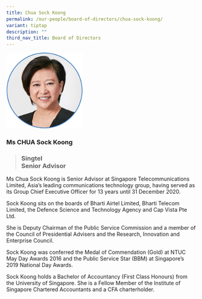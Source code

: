 ```yaml
---
title: Chua Sock Koong
permalink: /our-people/board-of-directors/chua-sock-koong/
variant: tiptap
description: ""
third_nav_title: Board of Directors
---
```

<p></p><div class="isomer-image-wrapper"><img style="width: 40%;" height="auto" width="100%" alt="" src="/images/BOD/bod_chuasockkoong.png"></div><h3><strong>Ms CHUA Sock Koong</strong></h3><blockquote><h3><strong>Singtel</strong><br>Senior Advisor</h3></blockquote><p>Ms Chua Sock Koong is Senior Advisor at Singapore Telecommunications Limited, Asia’s leading communications technology group, having served as its Group Chief Executive Officer for 13 years until 31 December 2020.</p><p>Sock Koong sits on the boards of Bharti Airtel Limited, Bharti Telecom Limited, the Defence Science and Technology Agency and Cap Vista Pte Ltd.</p><p>She is Deputy Chairman of the Public Service Commission and a member of the Council of Presidential Advisers and the Research, Innovation and Enterprise Council.</p><p>Sock Koong was conferred the Medal of Commendation (Gold) at NTUC May Day Awards 2016 and the Public Service Star (BBM) at Singapore’s 2019 National Day Awards.</p><p>Sock Koong holds a Bachelor of Accountancy (First Class Honours) from the University of Singapore. She is a Fellow Member of the Institute of Singapore Chartered Accountants and a CFA charterholder.</p>